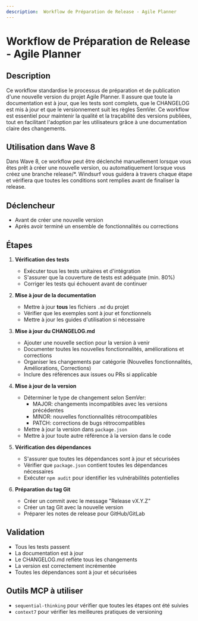 ```yaml
---
description:  Workflow de Préparation de Release - Agile Planner
---
```


# Workflow de Préparation de Release - Agile Planner

## Description
Ce workflow standardise le processus de préparation et de publication d'une nouvelle version du projet Agile Planner. Il assure que toute la documentation est à jour, que les tests sont complets, que le CHANGELOG est mis à jour et que le versionnement suit les règles SemVer. Ce workflow est essentiel pour maintenir la qualité et la traçabilité des versions publiées, tout en facilitant l'adoption par les utilisateurs grâce à une documentation claire des changements.

## Utilisation dans Wave 8
Dans Wave 8, ce workflow peut être déclenché manuellement lorsque vous êtes prêt à créer une nouvelle version, ou automatiquement lorsque vous créez une branche release/*. Windsurf vous guidera à travers chaque étape et vérifiera que toutes les conditions sont remplies avant de finaliser la release.

## Déclencheur
- Avant de créer une nouvelle version
- Après avoir terminé un ensemble de fonctionnalités ou corrections

## Étapes
1. **Vérification des tests**
   - Exécuter tous les tests unitaires et d'intégration
   - S'assurer que la couverture de tests est adéquate (min. 80%)
   - Corriger les tests qui échouent avant de continuer

2. **Mise à jour de la documentation**
   - Mettre à jour **tous** les fichiers `.md` du projet
   - Vérifier que les exemples sont à jour et fonctionnels
   - Mettre à jour les guides d'utilisation si nécessaire

3. **Mise à jour du CHANGELOG.md**
   - Ajouter une nouvelle section pour la version à venir
   - Documenter toutes les nouvelles fonctionnalités, améliorations et corrections
   - Organiser les changements par catégorie (Nouvelles fonctionnalités, Améliorations, Corrections)
   - Inclure des références aux issues ou PRs si applicable

4. **Mise à jour de la version**
   - Déterminer le type de changement selon SemVer:
     - MAJOR: changements incompatibles avec les versions précédentes
     - MINOR: nouvelles fonctionnalités rétrocompatibles
     - PATCH: corrections de bugs rétrocompatibles
   - Mettre à jour la version dans `package.json`
   - Mettre à jour toute autre référence à la version dans le code

5. **Vérification des dépendances**
   - S'assurer que toutes les dépendances sont à jour et sécurisées
   - Vérifier que `package.json` contient toutes les dépendances nécessaires
   - Exécuter `npm audit` pour identifier les vulnérabilités potentielles

6. **Préparation du tag Git**
   - Créer un commit avec le message "Release vX.Y.Z"
   - Créer un tag Git avec la nouvelle version
   - Préparer les notes de release pour GitHub/GitLab

## Validation
- Tous les tests passent
- La documentation est à jour
- Le CHANGELOG.md reflète tous les changements
- La version est correctement incrémentée
- Toutes les dépendances sont à jour et sécurisées

## Outils MCP à utiliser
- `sequential-thinking` pour vérifier que toutes les étapes ont été suivies
- `context7` pour vérifier les meilleures pratiques de versioning
